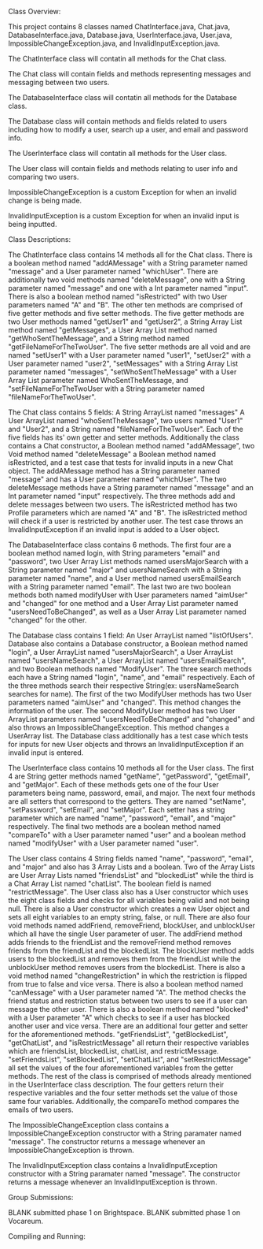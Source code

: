 Class Overview:

This project contains 8 classes named ChatInterface.java, Chat.java, DatabaseInterface.java, Database.java, UserInterface.java, User.java, 
ImpossibleChangeException.java, and InvalidInputException.java.

The ChatInterface class will contatin all methods for the Chat class.

The Chat class will contain fields and methods representing messages and messaging between two users. 

The DatabaseInterface class will contatin all methods for the Database class.

The Database class will contain methods and fields related to users including how to modify a user, 
search up a user, and email and password info.

The UserInterface class will contatin all methods for the User class.

The User class will contain fields and methods relating to user info and comparing two users.

ImpossibleChangeException is a custom Exception for when an invalid change is being made.

InvalidInputException is a custom Exception for when an invalid input is being inputted.


Class Descriptions:

The ChatInterface class contains 14 methods all for the Chat class. There is a boolean method named "addAMessage" with a 
String parameter named "message" and a User parameter named "whichUser". There are additionally two void methods named
"deleteMessage", one with a String parameter named "message" and one with a Int parameter named "input". There is also 
a boolean method named "isRestricted" with two User parameters named "A" and "B". The other ten methods are comprised 
of five getter methods and five setter methods. The five getter methods are two User methods named "getUser1" and 
"getUser2", a String Array List method named "getMessages", a User Array List method named "getWhoSentTheMessage", and 
a String method named "getFileNameForTheTwoUser". The five setter methods are all void and are named "setUser1" with a 
User parameter named "user1", "setUser2" with a User parameter named "user2", "setMessages" with a String Array List 
parameter named "messages", "setWhoSentTheMessage" with a User Array List parameter named WhoSentTheMessage, and 
"setFileNameForTheTwoUser with a String parameter named "fileNameForTheTwoUser".

The Chat class contains 5 fields: A String ArrayList named "messages" A User ArrayList named "whoSentTheMessage", 
two users named "User1" and "User2", and a String named "fileNameForTheTwoUser". Each of the five fields has its' own 
getter and setter methods. Additionally the class contains a Chat constructor, a Boolean method named "addAMessage", 
two Void method named "deleteMessage" a Boolean method named isRestricted, and a test case that tests for invalid inputs 
in a new Chat object. The addAMessage method has a String parameter named "message" and has a User parameter named "whichUser". 
The two deleteMessage methods have a String parameter named "message" and an Int parameter named "input" respectively.
The three methods add and delete messages between two users. The isRestricted method has 
two Profile parameters which are named "A" and "B". The isRestricted method will check if a user is restricted by 
another user. The test case throws an InvalidInputException if an invalid input is added to a User object.

The DatabaseInterface class contains 6 methods. The first four are a boolean method named login, with String parameters 
"email" and "password", two User Array List methods named usersMajorSearch with a String parameter named "major" and 
usersNameSearch with a String parameter named "name", and a User method named usersEmailSearch with a String parameter
named "email". The last two are two boolean methods both named modifyUser with User parameters named "aimUser" and
"changed" for one method and a User Array List parameter named "usersNeedToBeChanged", as well as a User Array List
parameter named "changed" for the other.

The Database class contains 1 field: An User ArrayList named "listOfUsers". Database also contains a Database constructor, a
Boolean method named "login", a User ArrayList named "usersMajorSearch", a User ArrayList named "usersNameSearch", 
a User ArrayList named "usersEmailSearch", and two Boolean methods named "ModifyUser".
The three search methods each have a String named "login", "name", and "email" respectively. Each of the three methods search
their respective String(ex: usersNameSearch searches for name). The first of the two ModifyUser methods has two User parameters named 
"aimUser" and "changed". This method changes the information of the user. The second ModifyUser method has two User ArrayList parameters
named "usersNeedToBeChanged" and "changed" and also throws an ImpossibleChangeException. This method changes a UserArray list. The 
Database class additionally has a test case which tests for inputs for new User objects and throws an InvalidInputException if an 
invalid input is entered.

The UserInterface class contains 10 methods all for the User class. The first 4 are String getter methods named "getName", "getPassword",
"getEmail", and "getMajor". Each of these methods gets one of the four User parameters being name, password, email, and major. 
The next four methods are all setters that correspond to the getters. They are named "setName", "setPassword", "setEmail", and "setMajor".
Each setter has a string parameter which are named "name", "password", "email", and "major" respectively. The final two methods are
a boolean method named "compareTo" with a User parameter named "user" and a boolean method named "modifyUser" with a User parameter 
named "user".

The User class contains 4 String fields named "name", "password", "email", and "major" and also has 3 Array Lists and 
a boolean. Two of the Array Lists are User Array Lists named "friendsList" and "blockedList" while the third is a Chat 
Array List named "chatList". The boolean field is named "restrictMessage". The User class also has a User constructor 
which uses the eight class fields and checks for all variables being valid and not being null. There is also a User 
constructor which creates a new User object and sets all eight variables to an empty string, false, or null. There are 
also four void methods named addFriend, removeFriend, blockUser, and unblockUser which all have the single User parameter 
of user. The addFriend method adds friends to the friendList and the removeFriend method removes friends from the friendList
and the blockedList. The blockUser method adds users to the blockedList and removes them from the friendList while the
unblockUser method removes users from the blockedList. There is also a void method named "changeRestriction" in which
the restriction is flipped from true to false and vice versa. There is also a boolean method named "canMessage" with a
User parameter named "A". The method checks the friend status and restriction status between two users to see if a user
can message the other user. There is also a boolean method named  "blocked" with a User parameter "A" which checks to 
see if a user has blocked another user and vice versa. There are an additional four getter and setter for the aforementioned
methods. "getFriendsList", "getBlockedList", "getChatList", and "isRestrictMessage" all return their respective variables 
which are friendsList, blockedList, chatList, and restrictMessage. "setFriendsList", "setBlockedList", "setChatList", and
"setRestrictMessage" all set the values of the four aforementioned variables from the getter methods. The rest of the class 
is comprised of methods already mentioned in the UserInterface class description. The four getters return their respective 
variables and the four setter methods set the value of those same four variables. Additionally, the compareTo method 
compares the emails of two users.

The ImpossibleChangeException class contains a ImpossibleChangeException constructor with a String paramater named "message".
The constructor returns a message whenever an ImpossibleChangeException is thrown.

The InvalidInputException class contains a InvalidInputException constructor with a String paramater named "message".
The constructor returns a message whenever an InvalidInputException is thrown.


Group Submissions:

BLANK submitted phase 1 on Brightspace.
BLANK submitted phase 1 on Vocareum.

Compiling and Running:
